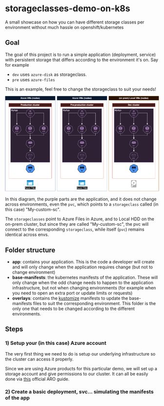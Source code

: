# storageclasses-demo-on-k8s

A small showcase on how you can have different storage classes per environment without much hassle on openshift/kubernetes

## Goal

The goal of this project is to run a simple application (deployment, service) with persistent storage that differs according to the environment it's on. Say for example

- `dev` uses `azure-disk` as storageclass.
- `pre` uses `azure-files`

This is an example, feel free to change the storageclass to suit your needs!

![Sample architecture diagram](_resources/storageclasses.png)

In this diagram, the purple parts are the application, and it does not change across environments, even the `pvc`, which points to a `storageclass` called (in this case) "My-custom-sc".

The `storageclasses` point to Azure Files in Azure, and to Local HDD on the on-prem cluster, but since they are called "My-custom-sc", the pvc will connect to the corresponding `storageclass`, while itself (`pvc`) remains identical across envs.

## Folder structure

- **app**: contains your application. This is the code a developer will create and will only change when the application requires change (but not to change environment)
- **base-manifests**: the kubernetes manifests of the application. These will only change when the odd change needs to happen to the application infrastructure, but not when changing environments (for example when you need to open an extra port or update limits or requests)
- **overlays**: contains the [kustomize](https://kustomize.io/) manifests to update the base-manifests files to suit the corresponding environment. This folder is the only one that needs to be changed according to the different environments.

## Steps

### 1) Setup your (in this case) Azure account

The very first thing we need to do is setup our underlying infrastructure so the cluster can access it properly.

Since we are using Azure products for this particular demo, we will set up a storage account and give permissions to our cluster. It can all be easily done via [this](https://learn.microsoft.com/en-us/azure/openshift/howto-create-a-storageclass#set-up-azure-storage-account) official ARO guide.

### 2) Create a basic deployment, svc... simulating the manifests of the app
